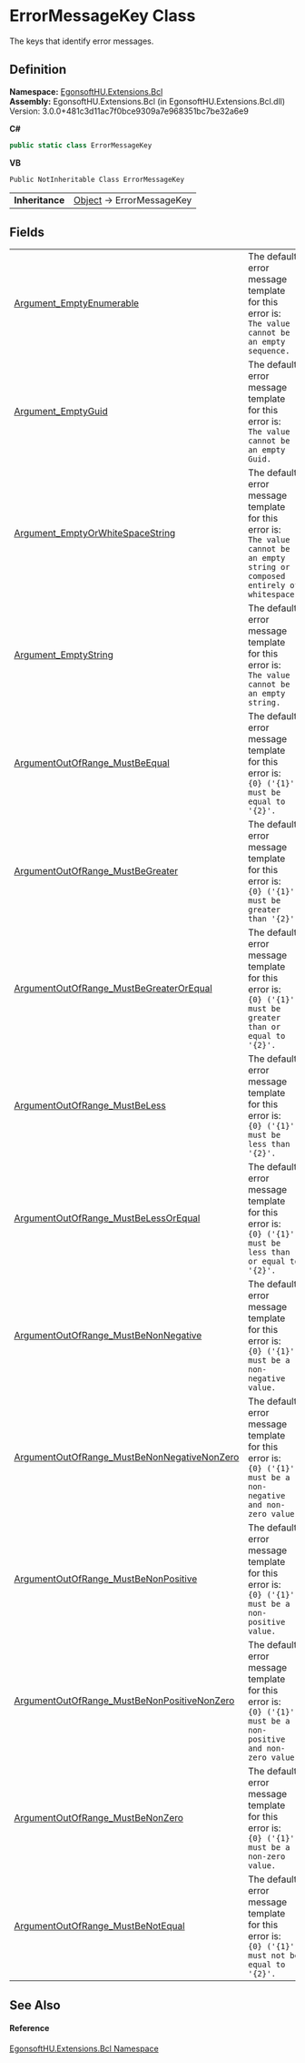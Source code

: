 # ErrorMessageKey Class


The keys that identify error messages.



## Definition
**Namespace:** <a href="N_EgonsoftHU_Extensions_Bcl.md">EgonsoftHU.Extensions.Bcl</a>  
**Assembly:** EgonsoftHU.Extensions.Bcl (in EgonsoftHU.Extensions.Bcl.dll) Version: 3.0.0+481c3d11ac7f0bce9309a7e968351bc7be32a6e9

**C#**
``` C#
public static class ErrorMessageKey
```
**VB**
``` VB
Public NotInheritable Class ErrorMessageKey
```

<table><tr><td><strong>Inheritance</strong></td><td><a href="https://learn.microsoft.com/dotnet/api/system.object" target="_blank" rel="noopener noreferrer">Object</a>  →  ErrorMessageKey</td></tr>
</table>



## Fields
<table>
<tr>
<td><a href="F_EgonsoftHU_Extensions_Bcl_ErrorMessageKey_Argument_EmptyEnumerable.md">Argument_EmptyEnumerable</a></td>
<td>The default error message template for this error is:<br /><code>The value cannot be an empty sequence.</code></td></tr>
<tr>
<td><a href="F_EgonsoftHU_Extensions_Bcl_ErrorMessageKey_Argument_EmptyGuid.md">Argument_EmptyGuid</a></td>
<td>The default error message template for this error is:<br /><code>The value cannot be an empty Guid.</code></td></tr>
<tr>
<td><a href="F_EgonsoftHU_Extensions_Bcl_ErrorMessageKey_Argument_EmptyOrWhiteSpaceString.md">Argument_EmptyOrWhiteSpaceString</a></td>
<td>The default error message template for this error is:<br /><code>The value cannot be an empty string or composed entirely of whitespace.</code></td></tr>
<tr>
<td><a href="F_EgonsoftHU_Extensions_Bcl_ErrorMessageKey_Argument_EmptyString.md">Argument_EmptyString</a></td>
<td>The default error message template for this error is:<br /><code>The value cannot be an empty string.</code></td></tr>
<tr>
<td><a href="F_EgonsoftHU_Extensions_Bcl_ErrorMessageKey_ArgumentOutOfRange_MustBeEqual.md">ArgumentOutOfRange_MustBeEqual</a></td>
<td>The default error message template for this error is:<br /><code>{0} ('{1}') must be equal to '{2}'.</code></td></tr>
<tr>
<td><a href="F_EgonsoftHU_Extensions_Bcl_ErrorMessageKey_ArgumentOutOfRange_MustBeGreater.md">ArgumentOutOfRange_MustBeGreater</a></td>
<td>The default error message template for this error is:<br /><code>{0} ('{1}') must be greater than '{2}'.</code></td></tr>
<tr>
<td><a href="F_EgonsoftHU_Extensions_Bcl_ErrorMessageKey_ArgumentOutOfRange_MustBeGreaterOrEqual.md">ArgumentOutOfRange_MustBeGreaterOrEqual</a></td>
<td>The default error message template for this error is:<br /><code>{0} ('{1}') must be greater than or equal to '{2}'.</code></td></tr>
<tr>
<td><a href="F_EgonsoftHU_Extensions_Bcl_ErrorMessageKey_ArgumentOutOfRange_MustBeLess.md">ArgumentOutOfRange_MustBeLess</a></td>
<td>The default error message template for this error is:<br /><code>{0} ('{1}') must be less than '{2}'.</code></td></tr>
<tr>
<td><a href="F_EgonsoftHU_Extensions_Bcl_ErrorMessageKey_ArgumentOutOfRange_MustBeLessOrEqual.md">ArgumentOutOfRange_MustBeLessOrEqual</a></td>
<td>The default error message template for this error is:<br /><code>{0} ('{1}') must be less than or equal to '{2}'.</code></td></tr>
<tr>
<td><a href="F_EgonsoftHU_Extensions_Bcl_ErrorMessageKey_ArgumentOutOfRange_MustBeNonNegative.md">ArgumentOutOfRange_MustBeNonNegative</a></td>
<td>The default error message template for this error is:<br /><code>{0} ('{1}') must be a non-negative value.</code></td></tr>
<tr>
<td><a href="F_EgonsoftHU_Extensions_Bcl_ErrorMessageKey_ArgumentOutOfRange_MustBeNonNegativeNonZero.md">ArgumentOutOfRange_MustBeNonNegativeNonZero</a></td>
<td>The default error message template for this error is:<br /><code>{0} ('{1}') must be a non-negative and non-zero value.</code></td></tr>
<tr>
<td><a href="F_EgonsoftHU_Extensions_Bcl_ErrorMessageKey_ArgumentOutOfRange_MustBeNonPositive.md">ArgumentOutOfRange_MustBeNonPositive</a></td>
<td>The default error message template for this error is:<br /><code>{0} ('{1}') must be a non-positive value.</code></td></tr>
<tr>
<td><a href="F_EgonsoftHU_Extensions_Bcl_ErrorMessageKey_ArgumentOutOfRange_MustBeNonPositiveNonZero.md">ArgumentOutOfRange_MustBeNonPositiveNonZero</a></td>
<td>The default error message template for this error is:<br /><code>{0} ('{1}') must be a non-positive and non-zero value.</code></td></tr>
<tr>
<td><a href="F_EgonsoftHU_Extensions_Bcl_ErrorMessageKey_ArgumentOutOfRange_MustBeNonZero.md">ArgumentOutOfRange_MustBeNonZero</a></td>
<td>The default error message template for this error is:<br /><code>{0} ('{1}') must be a non-zero value.</code></td></tr>
<tr>
<td><a href="F_EgonsoftHU_Extensions_Bcl_ErrorMessageKey_ArgumentOutOfRange_MustBeNotEqual.md">ArgumentOutOfRange_MustBeNotEqual</a></td>
<td>The default error message template for this error is:<br /><code>{0} ('{1}') must not be equal to '{2}'.</code></td></tr>
</table>

## See Also


#### Reference
<a href="N_EgonsoftHU_Extensions_Bcl.md">EgonsoftHU.Extensions.Bcl Namespace</a>  

